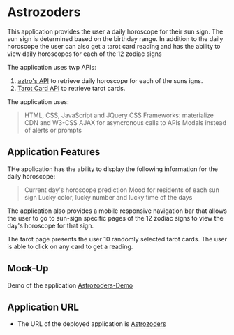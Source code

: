 # Astrozoders

This application provides the user a daily horoscope for their sun sign. The sun sign is determined based on the birthday range. In addition to the daily horoscope the user can also get a tarot card reading and has the ability to view daily horoscopes for each of the 12 zodiac signs

The application uses twp APIs:
1. [aztro's API](https://aztro.sameerkumar.website?) to retrieve daily horoscope for each of the suns igns.
2. [Tarot Card API](https://rws-cards-api.herokuapp.com/api/v1/cards/random?n=16) to retrieve tarot cards.

The application uses:
>  HTML, CSS, JavaScript and JQuery
> CSS Frameworks: materialize CDN and W3-CSS
> AJAX for asyncronous calls to APIs
> Modals instead of alerts or prompts

## Application Features

THe application has the ability to display the following information for the daily horoscope:
> Current day's horoscope prediction
> Mood for residents of each sun sign
> Lucky color, lucky number and lucky time of the days

The application also provides a mobile responsive navigation bar that allows the user to go to sun-sign specific pages of the 12 zodiac signs to view the day's horoscope for that sign.

The tarot page presents the user 10 randomly selected tarot cards. The user is able to click on any card to get a reading.

## Mock-Up

Demo of the application [Astrozoders-Demo](https://github.com/asheth22/Astrozoders/blob/main/assets/AstrozodersDemo.png)
## Application URL   

* The URL of the deployed application is [Astrozoders](https://asheth22.github.io/Astrozoders/)